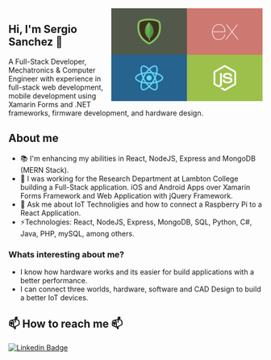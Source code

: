 <img align="right" src="https://github.com/sergiosanchezs/sergiosanchezs/blob/master/img/MERN-Stack.png" width="300"/>

## Hi, I'm Sergio Sanchez 👋

A Full-Stack Developer, Mechatronics & Computer Engineer with experience in full-stack web development, mobile development using Xamarin Forms and .NET frameworks, firmware development, and hardware design.

## About me

- 📚 I'm enhancing my abilities in React, NodeJS, Express and MongoDB (MERN Stack).
- 🔭 I was working for the Research Department at Lambton College building a Full-Stack application. iOS and Android Apps over Xamarin Forms Framework and Web Application with jQuery Framework.
- 💬 Ask me about IoT Technoligies and how to connect a Raspberry Pi to a React Application.
- ⚡Technologies: React, NodeJS, Express, MongoDB, SQL, Python, C#, Java, PHP, mySQL, among others.

### Whats interesting about me?

- I know how hardware works and its easier for build applications with a better performance.
- I can connect three worlds, hardware, software and CAD Design to build a better IoT devices.

## 📫 How to reach me 📫

[![Linkedin Badge](https://img.shields.io/badge/-sergiosanchezs-blue?style=flat-square&logo=Linkedin&logoColor=white&link=https://www.linkedin.com/in/sergio-sanchezs/)](https://www.linkedin.com/in/sergio-sanchezs/)
